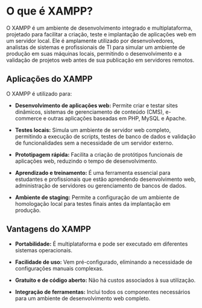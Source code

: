 # O que é XAMPP?

O XAMPP é um ambiente de desenvolvimento integrado e multiplataforma, projetado para facilitar a criação, teste e implantação de aplicações web em um servidor local. Ele é amplamente utilizado por desenvolvedores, analistas de sistemas e profissionais de TI para simular um ambiente de produção em suas máquinas locais, permitindo o desenvolvimento e a validação de projetos web antes de sua publicação em servidores remotos.

## Aplicações do XAMPP

O XAMPP é utilizado para:

- **Desenvolvimento de aplicações web:** Permite criar e testar sites dinâmicos, sistemas de gerenciamento de conteúdo (CMS), e-commerce e outras aplicações baseadas em PHP, MySQL e Apache.

- **Testes locais:** Simula um ambiente de servidor web completo, permitindo a execução de scripts, testes de banco de dados e validação de funcionalidades sem a necessidade de um servidor externo.

- **Prototipagem rápida:** Facilita a criação de protótipos funcionais de aplicações web, reduzindo o tempo de desenvolvimento.

- **Aprendizado e treinamento:** É uma ferramenta essencial para estudantes e profissionais que estão aprendendo desenvolvimento web, administração de servidores ou gerenciamento de bancos de dados.

- **Ambiente de staging:** Permite a configuração de um ambiente de homologação local para testes finais antes da implantação em produção.

## Vantagens do XAMPP

- **Portabilidade:** É multiplataforma e pode ser executado em diferentes sistemas operacionais.

- **Facilidade de uso:** Vem pré-configurado, eliminando a necessidade de configurações manuais complexas.

- **Gratuito e de código aberto:** Não há custos associados à sua utilização.

- **Integração de ferramentas:** Inclui todos os componentes necessários para um ambiente de desenvolvimento web completo.
